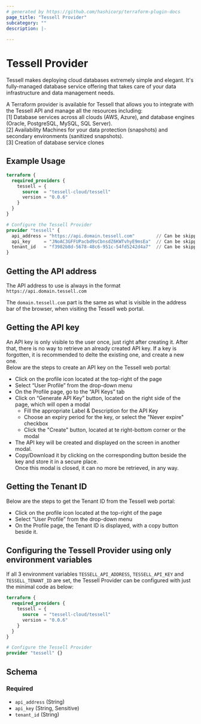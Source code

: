 ```yaml
---
# generated by https://github.com/hashicorp/terraform-plugin-docs
page_title: "Tessell Provider"
subcategory: ""
description: |-
  
---
```


# Tessell Provider

Tessell makes deploying cloud databases extremely simple and elegant. It's fully-managed database service offering that takes care of your data infrastructure and data management needs.

A Terraform provider is available for Tessell that allows you to integrate with the Tessell API and manage all the resources including:
<br>
[1] Database services across all clouds (AWS, Azure), and database engines (Oracle, PostgreSQL, MySQL, SQL Server).
<br>
[2] Availability Machines for your data protection (snapshots) and secondary environments (sanitized snapshots).
<br>
[3] Creation of database service clones

## Example Usage

```terraform
terraform {
  required_providers {
    tessell = {
      source  = "tessell-cloud/tessell"
      version = "0.0.6"
    }
  }
}

# Configure the Tessell Provider
provider "tessell" {
  api_address = "https://api.domain.tessell.com"        // Can be skipped if TESSELL_API_ADDRESS is set in env
  api_key     = "JNoAC3GFFUPacbd9sCbnsdZ6KWTvhyE9msEa"  // Can be skipped if TESSELL_API_KEY is set in env
  tenant_id   = "f3982b8d-5678-48c6-951c-54fd5242d4a7"  // Can be skipped if TESSELL_TENANT_ID is set in env
}
```

## Getting the API address
The API address to use is always in the format `https://api.domain.tessell.com`

The `domain.tessell.com` part is the same as what is visible in the address bar of the browser, when visiting the Tessell web portal.

## Getting the API key
An API key is only visible to the user once, just right after creating it. After that, there is no way to retrieve an already created API key. If a key is forgotten, it is recommended to delte the existing one, and create a new one.
<br>
Below are the steps to create an API key on the Tessell web portal:

- Click on the profile icon located at the top-right of the page
- Select “User Profile” from the drop-down menu
- On the Profile page, go to the “API Keys” tab
- Click on “Generate API Key” button, located on the right side of the page, which will open a modal
  - Fill the appropriate Label & Description for the API Key
  - Choose an expiry period for the key, or select the "Never expire" checkbox
  - Click the "Create" button, located at te right-bottom corner or the modal
- The API key will be created and displayed on the screen in another modal.
- Copy/Download it by clicking on the corresponding button beside the key and store it in a secure place.
<br>Once this modal is closed, it can no more be retrieved, in any way.

## Getting the Tenant ID
Below are the steps to get the Tenant ID from the Tessell web portal:

- Click on the profile icon located at the top-right of the page
- Select “User Profile” from the drop-down menu
- On the Profile page, the Tenant ID is displayed, with a copy button beside it.

## Configuring the Tessell Provider using only environment variables 
If all 3 environment variables `TESSELL_API_ADDRESS`, `TESSELL_API_KEY` and `TESSELL_TENANT_ID` are set, the Tessell Provider can be configured with just the minimal code as below:

```terraform
terraform {
  required_providers {
    tessell = {
      source  = "tessell-cloud/tessell"
      version = "0.0.6"
    }
  }
}

# Configure the Tessell Provider
provider "tessell" {}
```
<!-- schema generated by tfplugindocs -->
## Schema

### Required

- `api_address` (String)
- `api_key` (String, Sensitive)
- `tenant_id` (String)
